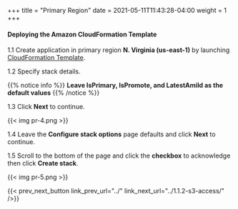 +++
title = "Primary Region"
date =  2021-05-11T11:43:28-04:00
weight = 1
+++

#### Deploying the Amazon CloudFormation Template

1.1 Create application in primary region **N. Virginia (us-east-1)** by launching [CloudFormation Template](https://console.aws.amazon.com/cloudformation/home?region=us-east-1#/stacks/create/template?stackName=warm-primary&templateURL=https://ee-assets-prod-us-east-1.s3.amazonaws.com/modules/7ebe40ac15b94a1e815828a877bde9b3/v7/WarmStandbyDR.yaml).

1.2  Specify stack details.

{{% notice info %}}
**Leave IsPrimary, IsPromote, and LatestAmiId as the default values**
{{% /notice %}}

1.3 Click **Next** to continue.

{{< img pr-4.png >}}

1.4 Leave the **Configure stack options** page defaults and click **Next** to continue.

1.5 Scroll to the bottom of the page and click the **checkbox** to acknowledge then click **Create stack**.

{{< img pr-5.png >}}

{{< prev_next_button link_prev_url="../" link_next_url="../1.1.2-s3-access/" />}}

